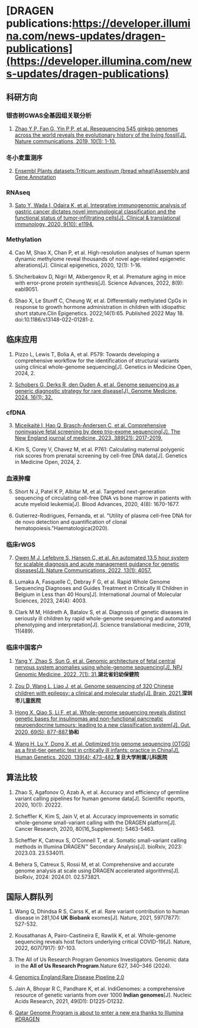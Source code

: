 
# [DRAGEN publications:https://developer.illumina.com/news-updates/dragen-publications](https://developer.illumina.com/news-updates/dragen-publications)

## 科研方向

### 银杏树GWAS全基因组关联分析

1.  [Zhao Y P, Fan G, Yin P P, et al. Resequencing 545 ginkgo genomes across the world reveals the evolutionary history of the living fossil[J]. Nature communications, 2019, 10(1): 1-10.](https://www.nature.com/articles/s41467-019-12133-5)

### 冬小麦重测序

2.  [Ensembl Plants datasets:Triticum aestivum (bread wheat)Assembly and Gene Annotation](https://plants.ensembl.org/Triticum_aestivum/Info/Annotation/)

### RNAseq

3.  [Sato Y, Wada I, Odaira K, et al. Integrative immunogenomic analysis of gastric cancer dictates novel immunological classification and the functional status of tumor‐infiltrating cells[J]. Clinical & translational immunology, 2020, 9(10): e1194.](https://onlinelibrary.wiley.com/doi/full/10.1002/cti2.1194)

### Methylation

4.  Cao M, Shao X, Chan P, et al. High-resolution analyses of human sperm dynamic methylome reveal thousands of novel age-related epigenetic alterations[J]. Clinical epigenetics, 2020, 12(1): 1-16.

5.  Shcherbakov D, Nigri M, Akbergenov R, et al. Premature aging in mice with error-prone protein synthesis[J]. Science Advances, 2022, 8(9): eabl9051.

6.  Shao X, Le Stunff C, Cheung W, et al. Differentially methylated CpGs in response to growth hormone administration in children with idiopathic short stature.Clin Epigenetics. 2022;14(1):65. Published 2022 May 18. doi:10.1186/s13148-022-01281-z.

## 临床应用

1.  Pizzo L, Lewis T, Bolia A, et al. P579: Towards developing a comprehensive workflow for the identification of structural variants using clinical whole-genome sequencing[J]. Genetics in Medicine Open, 2024, 2.

2.  [Schobers G, Derks R, den Ouden A, et al. Genome sequencing as a generic diagnostic strategy for rare disease[J]. Genome Medicine, 2024, 16(1): 32.](https://genomemedicine.biomedcentral.com/articles/10.1186/s13073-024-01301-y)

### cfDNA

3.  [Miceikaitė I, Hao Q, Brasch-Andersen C, et al. Comprehensive noninvasive fetal screening by deep trio-exome sequencing[J]. The New England journal of medicine, 2023, 389(21): 2017-2019.](https://www.nejm.org/doi/10.1056/NEJMc2307918)

4.  Kim S, Corey V, Chavez M, et al. P761: Calculating maternal polygenic risk scores from prenatal screening by cell-free DNA data[J]. Genetics in Medicine Open, 2024, 2.

### 血液肿瘤

5.  Short N J, Patel K P, Albitar M, et al. Targeted next-generation sequencing of circulating cell-free DNA vs bone marrow in patients with acute myeloid leukemia[J]. Blood Advances, 2020, 4(8): 1670-1677.

6.  Gutierrez-Rodrigues, Fernanda, et al. "Utility of plasma cell-free DNA for de novo detection and quantification of clonal hematopoiesis."Haematologica(2020).

### 临床rWGS

7.  [Owen M J, Lefebvre S, Hansen C, et al. An automated 13.5 hour system for scalable diagnosis and acute management guidance for genetic diseases[J]. Nature Communications, 2022, 13(1): 4057.](https://www.nature.com/articles/s41467-022-31446-6)

8.  Lumaka A, Fasquelle C, Debray F G, et al. Rapid Whole Genome Sequencing Diagnoses and Guides Treatment in Critically Ill Children in Belgium in Less than 40 Hours[J]. International Journal of Molecular Sciences, 2023, 24(4): 4003.

9.  Clark M M, Hildreth A, Batalov S, et al. Diagnosis of genetic diseases in seriously ill children by rapid whole-genome sequencing and automated phenotyping and interpretation[J]. Science translational medicine, 2019, 11(489).

### 临床中国客户

1. [Yang Y, Zhao S, Sun G, et al. Genomic architecture of fetal central nervous system anomalies using whole-genome sequencing[J]. NPJ Genomic Medicine, 2022, 7(1): 31.](https://www.nature.com/articles/s41525-022-00301-4)**湖北省妇幼保健院**

2. [Zou D, Wang L, Liao J, et al. Genome sequencing of 320 Chinese children with epilepsy: a clinical and molecular study[J]. Brain, 2021.](https://academic.oup.com/brain/article/144/12/3623/6305829?login=false)**深圳市儿童医院**

3. [Hong X, Qiao S, Li F, et al. Whole-genome sequencing reveals distinct genetic bases for insulinomas and non-functional pancreatic neuroendocrine tumours: leading to a new classification system[J]. Gut, 2020, 69(5): 877-887.](https://gut.bmj.com/content/gutjnl/69/5/877.full.pdf)**协和**

4. [Wang H, Lu Y, Dong X, et al. Optimized trio genome sequencing (OTGS) as a first-tier genetic test in critically ill infants: practice in China[J]. Human Genetics, 2020, 139(4): 473-482.](https://link.springer.com/article/10.1007/s00439-019-02103-8)**复旦大学附属儿科医院**

## 算法比较

1.  Zhao S, Agafonov O, Azab A, et al. Accuracy and efficiency of germline variant calling pipelines for human genome data[J]. Scientific reports, 2020, 10(1): 20222.

2.  Scheffler K, Kim S, Jain V, et al. Accuracy improvements in somatic whole-genome small-variant calling with the DRAGEN platform[J]. Cancer Research, 2020, 80(16_Supplement): 5463-5463.

3.  Scheffler K, Catreux S, O’Connell T, et al. Somatic small-variant calling methods in Illumina DRAGEN™ Secondary Analysis[J]. bioRxiv, 2023: 2023.03. 23.534011.

4.  Behera S, Catreux S, Rossi M, et al. Comprehensive and accurate genome analysis at scale using DRAGEN accelerated algorithms[J]. bioRxiv, 2024: 2024.01. 02.573821.

## 国际人群队列

1.  Wang Q, Dhindsa R S, Carss K, et al. Rare variant contribution to human disease in 281,104 **UK Biobank** exomes[J]. Nature, 2021, 597(7877): 527-532.

2.  Kousathanas A, Pairo-Castineira E, Rawlik K, et al. Whole-genome sequencing reveals host factors underlying critical COVID-19[J]. Nature, 2022, 607(7917): 97-103.

3.  The All of Us Research Program Genomics Investigators. Genomic data in the **All of Us Research Program**.Nature 627, 340–346 (2024).

4.  [Genomics England:Rare Disease Pipeline 2.0](https://re-docs.genomicsengland.co.uk/rare_disease_3.pdf)

5.  Jain A, Bhoyar R C, Pandhare K, et al. IndiGenomes: a comprehensive resource of genetic variants from over 1000 **Indian genomes**[J]. Nucleic Acids Research, 2021, 49(D1): D1225-D1232.

6.  [Qatar Genome Program is about to enter a new era thanks to Illumina #DRAGEN](https://www.linkedin.com/posts/hamdimbarek_dragen-v4-40k-activity-7154747419908268032-Piej)



